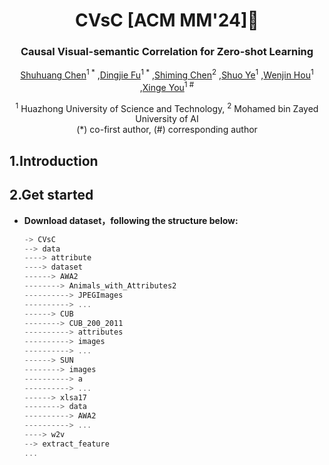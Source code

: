<div align="center">
<h1> CVsC [ACM MM'24]🎉 </h1>
<h3> Causal Visual-semantic Correlation for Zero-shot Learning </h3>

[Shuhuang Chen]()<sup>1 \*</sup> ,[Dingjie Fu](https://github.com/DingjieFu)<sup>1 \*</sup> ,[Shiming Chen](https://shiming-chen.github.io/)<sup>2</sup> ,[Shuo Ye]()<sup>1</sup> ,[Wenjin Hou]()<sup>1</sup> ,[Xinge You]()<sup>1 \#</sup>

<sup>1</sup> Huazhong University of Science and Technology, <sup>2</sup> Mohamed bin Zayed University of AI 
<br>
(\*) co-first author,  (\#) corresponding author
<br>
</div>


## 1.Introduction









## 2.Get started

- **Download dataset，following the structure below:**

  ```typescript
  -> CVsC
  --> data
  ----> attribute
  ----> dataset
  ------> AWA2
  --------> Animals_with_Attributes2
  ----------> JPEGImages
  ----------> ...
  ------> CUB
  --------> CUB_200_2011
  ----------> attributes
  ----------> images
  ----------> ...
  ------> SUN
  --------> images
  ----------> a
  ----------> ...
  ------> xlsa17
  --------> data
  ----------> AWA2
  ----------> ...
  ----> w2v
  --> extract_feature
  ...
  ```
